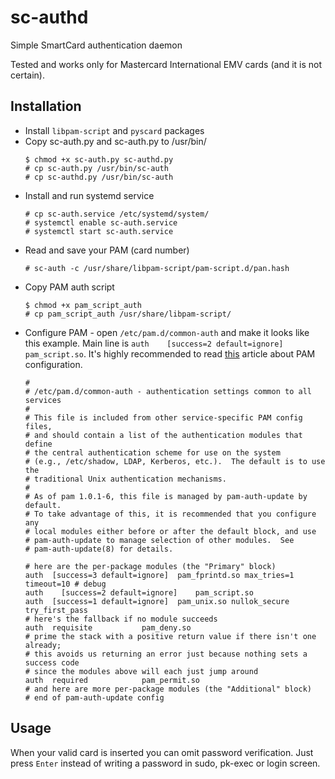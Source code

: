 # sc-authd
Simple SmartCard authentication daemon

Tested and works only for Mastercard International EMV cards (and it is not certain).

## Installation
* Install `libpam-script` and `pyscard` packages
* Copy sc-auth.py and sc-auth.py to /usr/bin/
  ```
  $ chmod +x sc-auth.py sc-authd.py
  # cp sc-auth.py /usr/bin/sc-auth
  # cp sc-authd.py /usr/bin/sc-auth
  ```
* Install and run systemd service
  ```
  # cp sc-auth.service /etc/systemd/system/
  # systemctl enable sc-auth.service
  # systemctl start sc-auth.service
  ```
* Read and save your PAM (card number)
  ```
  # sc-auth -c /usr/share/libpam-script/pam-script.d/pan.hash
  ```
* Copy PAM auth script
  ```
  $ chmod +x pam_script_auth
  # cp pam_script_auth /usr/share/libpam-script/
  ```
* Configure PAM - open `/etc/pam.d/common-auth` and make it looks like this example.
  Main line is `auth    [success=2 default=ignore]	pam_script.so`.
  It's highly recommended to read [this](https://www.digitalocean.com/community/tutorials/how-to-use-pam-to-configure-authentication-on-an-ubuntu-12-04-vps) article about PAM configuration.
  ```
  #
  # /etc/pam.d/common-auth - authentication settings common to all services
  #
  # This file is included from other service-specific PAM config files,
  # and should contain a list of the authentication modules that define
  # the central authentication scheme for use on the system
  # (e.g., /etc/shadow, LDAP, Kerberos, etc.).  The default is to use the
  # traditional Unix authentication mechanisms.
  #
  # As of pam 1.0.1-6, this file is managed by pam-auth-update by default.
  # To take advantage of this, it is recommended that you configure any
  # local modules either before or after the default block, and use
  # pam-auth-update to manage selection of other modules.  See
  # pam-auth-update(8) for details.

  # here are the per-package modules (the "Primary" block)
  auth	[success=3 default=ignore]	pam_fprintd.so max_tries=1 timeout=10 # debug
  auth    [success=2 default=ignore]	pam_script.so
  auth	[success=1 default=ignore]	pam_unix.so nullok_secure try_first_pass
  # here's the fallback if no module succeeds
  auth	requisite			pam_deny.so
  # prime the stack with a positive return value if there isn't one already;
  # this avoids us returning an error just because nothing sets a success code
  # since the modules above will each just jump around
  auth	required			pam_permit.so
  # and here are more per-package modules (the "Additional" block)
  # end of pam-auth-update config
  ```
## Usage
When your valid card is inserted you can omit password verification. Just press `Enter` instead of writing a password in sudo, pk-exec or login screen.
